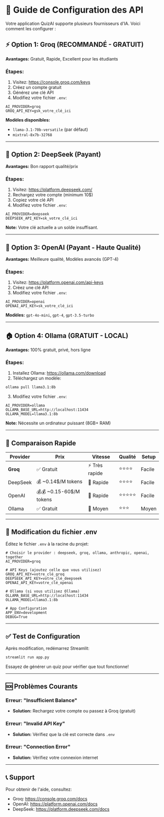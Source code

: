 # 🔑 Guide de Configuration des API

Votre application QuizAI supporte plusieurs fournisseurs d'IA. Voici comment les configurer :

## ⚡ **Option 1: Groq (RECOMMANDÉ - GRATUIT)**

**Avantages:** Gratuit, Rapide, Excellent pour les étudiants

### Étapes:

1. Visitez: https://console.groq.com/keys
2. Créez un compte gratuit
3. Générez une clé API
4. Modifiez votre fichier `.env`:

```env
AI_PROVIDER=groq
GROQ_API_KEY=gsk_votre_clé_ici
```

**Modèles disponibles:**

- `llama-3.1-70b-versatile` (par défaut)
- `mixtral-8x7b-32768`

---

## 🚀 **Option 2: DeepSeek (Payant)**

**Avantages:** Bon rapport qualité/prix

### Étapes:

1. Visitez: https://platform.deepseek.com/
2. Rechargez votre compte (minimum 10$)
3. Copiez votre clé API
4. Modifiez votre fichier `.env`:

```env
AI_PROVIDER=deepseek
DEEPSEEK_API_KEY=sk_votre_clé_ici
```

**Note:** Votre clé actuelle a un solde insuffisant.

---

## 🤖 **Option 3: OpenAI (Payant - Haute Qualité)**

**Avantages:** Meilleure qualité, Modèles avancés (GPT-4)

### Étapes:

1. Visitez: https://platform.openai.com/api-keys
2. Créez une clé API
3. Modifiez votre fichier `.env`:

```env
AI_PROVIDER=openai
OPENAI_API_KEY=sk_votre_clé_ici
```

**Modèles:** `gpt-4o-mini`, `gpt-4`, `gpt-3.5-turbo`

---

## 🏠 **Option 4: Ollama (GRATUIT - LOCAL)**

**Avantages:** 100% gratuit, privé, hors ligne

### Étapes:

1. Installez Ollama: https://ollama.com/download
2. Téléchargez un modèle:

```bash
ollama pull llama3.1:8b
```

3. Modifiez votre fichier `.env`:

```env
AI_PROVIDER=ollama
OLLAMA_BASE_URL=http://localhost:11434
OLLAMA_MODEL=llama3.1:8b
```

**Note:** Nécessite un ordinateur puissant (8GB+ RAM)

---

## 🎯 **Comparaison Rapide**

| Provider | Prix                    | Vitesse        | Qualité    | Setup  |
| -------- | ----------------------- | -------------- | ---------- | ------ |
| **Groq** | ✅ Gratuit              | ⚡ Très rapide | ⭐⭐⭐⭐   | Facile |
| DeepSeek | 💰 ~0.14$/M tokens      | 🚀 Rapide      | ⭐⭐⭐⭐   | Facile |
| OpenAI   | 💰💰 ~0.15-60$/M tokens | 🚀 Rapide      | ⭐⭐⭐⭐⭐ | Facile |
| Ollama   | ✅ Gratuit              | 🐌 Moyen       | ⭐⭐⭐     | Moyen  |

---

## 🔧 **Modification du fichier .env**

Éditez le fichier `.env` à la racine du projet:

```env
# Choisir le provider : deepseek, groq, ollama, anthropic, openai, together
AI_PROVIDER=groq

# API Keys (ajoutez celle que vous utilisez)
GROQ_API_KEY=votre_clé_groq
DEEPSEEK_API_KEY=votre_clé_deepseek
OPENAI_API_KEY=votre_clé_openai

# Ollama (si vous utilisez Ollama)
OLLAMA_BASE_URL=http://localhost:11434
OLLAMA_MODEL=llama3.1:8b

# App Configuration
APP_ENV=development
DEBUG=True
```

---

## ✅ **Test de Configuration**

Après modification, redémarrez Streamlit:

```bash
streamlit run app.py
```

Essayez de générer un quiz pour vérifier que tout fonctionne!

---

## 🆘 **Problèmes Courants**

### Erreur: "Insufficient Balance"

- **Solution:** Rechargez votre compte ou passez à Groq (gratuit)

### Erreur: "Invalid API Key"

- **Solution:** Vérifiez que la clé est correcte dans `.env`

### Erreur: "Connection Error"

- **Solution:** Vérifiez votre connexion internet

---

## 📞 **Support**

Pour obtenir de l'aide, consultez:

- Groq: https://console.groq.com/docs
- OpenAI: https://platform.openai.com/docs
- DeepSeek: https://platform.deepseek.com/docs
